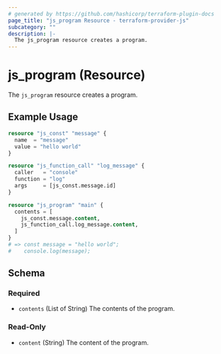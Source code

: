 ```yaml
---
# generated by https://github.com/hashicorp/terraform-plugin-docs
page_title: "js_program Resource - terraform-provider-js"
subcategory: ""
description: |-
  The js_program resource creates a program.
---
```


# js_program (Resource)

The `js_program` resource creates a program.

## Example Usage

```terraform
resource "js_const" "message" {
  name  = "message"
  value = "hello world"
}

resource "js_function_call" "log_message" {
  caller   = "console"
  function = "log"
  args     = [js_const.message.id]
}

resource "js_program" "main" {
  contents = [
    js_const.message.content,
    js_function_call.log_message.content,
  ]
}
# => const message = "hello world";
#    console.log(message);
```

<!-- schema generated by tfplugindocs -->
## Schema

### Required

- `contents` (List of String) The contents of the program.

### Read-Only

- `content` (String) The content of the program.
